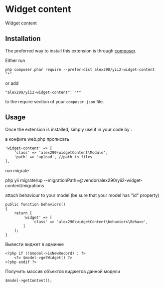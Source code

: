Widget content
==============
Widget content

Installation
------------

The preferred way to install this extension is through [composer](http://getcomposer.org/download/).

Either run

```
php composer.phar require --prefer-dist alex290/yii2-widget-content "*"
```

or add

```
"alex290/yii2-widget-content": "*"
```

to the require section of your `composer.json` file.


Usage
-----

Once the extension is installed, simply use it in your code by  :

в конфиге web.php прописать

    'widget-content' => [
        'class' => 'alex290\widgetContent\Module',
        'path' => 'upload', //path to files
    ],

run migrate

php yii migrate/up --migrationPath=@vendor/alex290/yii2-widget-content/migrations

attach behaviour to your model (be sure that your model has "id" property)

    public function behaviors()
    {
        return [
            'widget' => [
                'class' => 'alex290\widgetContent\behaviors\Behave',
            ]
        ];
    }


Вывести виджет в админке

    <?php if (!$model->isNewRecord) : ?>
        <?= $model->getWidget() ?>
    <?php endif ?>


Получить массив объектов виджетов данной модели

    $model->getContent();